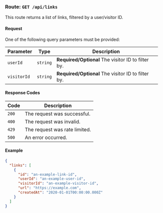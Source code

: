 ### Route: `GET /api/links`

This route returns a list of links, filtered by a user/visitor ID.

#### Request

One of the following query parameters must be provided:

| Parameter   | Type     | Description                                        |
| ----------- | -------- | -------------------------------------------------- |
| `userId`    | `string` | **Required/Optional** The visitor ID to filter by. |
| `visitorId` | `string` | **Required/Optional** The visitor ID to filter by. |

#### Response Codes

| Code  | Description                   |
| ----- | ----------------------------- |
| `200` | The request was successful.   |
| `400` | The request was invalid.      |
| `429` | The request was rate limited. |
| `500` | An error occurred.            |

#### Example

```json
{
  "links": [
    {
      "id": "an-example-link-id",
      "userId": "an-example-user-id",
      "visitorId": "an-example-visitor-id",
      "url": "https://example.com",
      "createdAt": "2020-01-01T00:00:00.000Z"
    }
  ]
}
```
